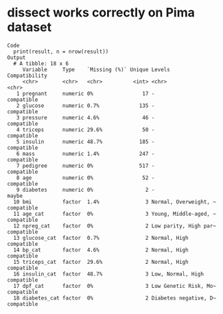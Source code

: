 # dissect works correctly on Pima dataset

    Code
      print(result, n = nrow(result))
    Output
      # A tibble: 18 x 6
         Variable     Type    `Missing (%)` Unique Levels                Compatibility
         <chr>        <chr>   <chr>          <int> <chr>                 <chr>        
       1 pregnant     numeric 0%                17 -                     compatible   
       2 glucose      numeric 0.7%             135 -                     compatible   
       3 pressure     numeric 4.6%              46 -                     compatible   
       4 triceps      numeric 29.6%             50 -                     compatible   
       5 insulin      numeric 48.7%            185 -                     compatible   
       6 mass         numeric 1.4%             247 -                     compatible   
       7 pedigree     numeric 0%               517 -                     compatible   
       8 age          numeric 0%                52 -                     compatible   
       9 diabetes     numeric 0%                 2 -                     maybe        
      10 bmi          factor  1.4%               3 Normal, Overweight, ~ compatible   
      11 age_cat      factor  0%                 3 Young, Middle-aged, ~ compatible   
      12 npreg_cat    factor  0%                 2 Low parity, High par~ compatible   
      13 glucose_cat  factor  0.7%               2 Normal, High          compatible   
      14 bp_cat       factor  4.6%               2 Normal, High          compatible   
      15 triceps_cat  factor  29.6%              2 Normal, High          compatible   
      16 insulin_cat  factor  48.7%              3 Low, Normal, High     compatible   
      17 dpf_cat      factor  0%                 3 Low Genetic Risk, Mo~ compatible   
      18 diabetes_cat factor  0%                 2 Diabetes negative, D~ compatible   

